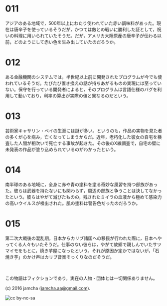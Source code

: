 

# 011

アジアのある地域で，500年以上にわたり使われていた赤い調味料があった。現在は唐辛子を使っているそうだが，かつては敵との戦いに勝利した証として，祝いの料理に用いられていたそうだ。だが，アメリカ大陸原産の唐辛子が伝わる以前，どのようにして赤い色を生み出していたのだろうか。  


# 012

ある金融機関のシステムでは，半世紀以上前に開発されたプログラムが今でも使われているそうだ。たびたび置き換えの話が持ちあがるものの実現には至っていない。保守を行っている開発者によると，そのプログラムは言語仕様のバグを利用して動いており，利率の算出が実際の値と異なるのだという。  


# 013

芸術家キャサリン・ベイの生涯には謎が多い。というのも，作品の実物を見た者の多くが心を病み，亡くなってしまうからだ。近年，老朽化した彼女の自宅を検査した人間が相次いで死亡する事故が起きた。その後のX線調査で，自宅の壁に未発表の作品が塗り込められているのがわかったという。  


# 014

南半球のある地域に，全身に赤や青の塗料を塗る奇妙な風習を持つ部族があった。彼らは武器を持たないにも関わらず，周辺の部族と争うことは決してなかったという。彼らはやがて滅びたものの，残されたミイラの血液から極めて感染力の高いウイルスが検出された。肌の塗料は警告色だったのだろうか。  


# 015

第二次大戦後の混乱期，日本からカリブ諸国への移民が行われた際に，日本へやってくる人々もいたそうだ。仕事のない彼らは，やがて故郷で親しんでいたサツマイモをもとに，焼き芋屋になったという。それが原因か定かではないが，「石焼き芋」のかけ声はカリブ音楽そっくりなのだそうだ。  

<br>  
<br>  
この物語はフィクションであり，実在の人物・団体とは一切関係ありません。  

(c) 2016 jamcha (jamcha.aa@gmail.com).  

![cc by-nc-sa](https://i.creativecommons.org/l/by-nc-sa/4.0/88x31.png)  

